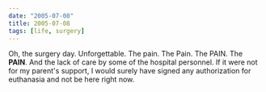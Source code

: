 ```yaml
---
date: "2005-07-08"
title: 2005-07-08
tags: [life, surgery]
---
```

Oh, the surgery day. Unforgettable. The pain. The Pain. The PAIN.
The **PAIN**. And the lack of care by some of the hospital
personnel. If it were not for my parent's support, I would surely
have signed any authorization for euthanasia and not be here right
now.


